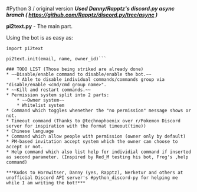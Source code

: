 #Python 3 / original version
***Used Danny/Rapptz's discord.py async branch ( https://github.com/Rapptz/discord.py/tree/async )***

**pi2text.py** - The main part.

Using the bot is as easy as:
```
import pi2text

pi2text.init(email, name, owner_id)```

### TODO LIST (Those being striked are already done)
* ~~Disable/enable command to disable/enable the bot.~~
    * Able to disable individual commands/commands group via "disable/enable <cmd/cmd group name>".
* ~~Kill and restart commands.~~
* Permission system split into 2 parts:
    * ~~Owner system~~
    * Whitelist system
* Command which toggles whenether the "no permission" message shows or not.
* Timeout command (Thanks to @technophoenix over r/Pokemon Discord server for inspiration with the format timeout(time))
* Chinese language
* Command which allow people with permission (owner only by default)
* PM-based invitation accept system which the owner can choose to accept or not.
* Help command which also list help for individial command if inserted as second parameter. (Inspired by Red_M testing his bot, Frog's ,help command)

***Kudos to Hornwitser, Danny (yes, Rapptz), Nerketur and others at unofficial Discord API server's #python_discord-py for helping me while I am writing the bot!***
